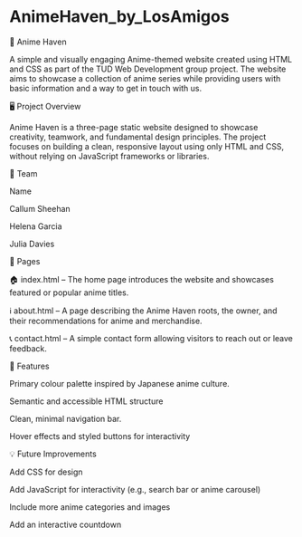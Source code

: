 # AnimeHaven_by_LosAmigos

🎌 Anime Haven

A simple and visually engaging Anime-themed website created using HTML and CSS as part of the TUD Web Development group project. 
The website aims to showcase a collection of anime series while providing users with basic information and a way to get in touch with us.


🖥️ Project Overview

Anime Haven is a three-page static website designed to showcase creativity, teamwork, and fundamental design principles. 
The project focuses on building a clean, responsive layout using only HTML and CSS, without relying on JavaScript frameworks or libraries.

👥 Team


Name

Callum Sheehan

Helena Garcia

Julia Davies

📂 Pages

🏠 index.html – The home page introduces the website and showcases featured or popular anime titles.

ℹ️ about.html – A page describing the Anime Haven roots, the owner, and their recommendations for anime and merchandise.

📞 contact.html – A simple contact form allowing visitors to reach out or leave feedback.


🎨 Features

Primary colour palette inspired by Japanese anime culture.

Semantic and accessible HTML structure

Clean, minimal navigation bar.

Hover effects and styled buttons for interactivity


💡 Future Improvements

Add CSS for design

Add JavaScript for interactivity (e.g., search bar or anime carousel)

Include more anime categories and images

Add an interactive countdown

